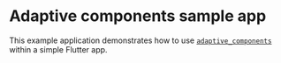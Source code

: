 # Adaptive components sample app

This example application demonstrates how to use [`adaptive_components`](https://pub.dev/packages/adaptive_components) within a simple Flutter app.
